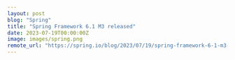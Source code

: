 ```yaml
---
layout: post
blog: "Spring"
title: "Spring Framework 6.1 M3 released"
date: 2023-07-19T00:00:00Z
image: images/spring.png
remote_url: "https://spring.io/blog/2023/07/19/spring-framework-6-1-m3-released"
---
```


